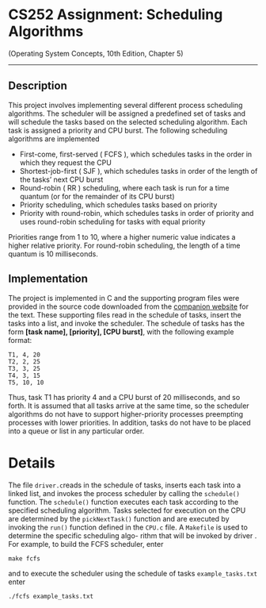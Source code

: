 # CS252 Assignment: Scheduling Algorithms
 (Operating System Concepts, 10th Edition, Chapter 5)

---

## Description
This project involves implementing several different process scheduling algorithms. The scheduler will be assigned a predefined set of tasks and will
schedule the tasks based on the selected scheduling algorithm. Each task is
assigned a priority and CPU burst. The following scheduling algorithms are implemented

* First-come, first-served ( FCFS ), which schedules tasks in the order in which they request the CPU
* Shortest-job-first ( SJF ), which schedules tasks in order of the length of the tasks’ next CPU burst
* Round-robin ( RR ) scheduling, where each task is run for a time quantum (or for the remainder of its CPU burst)
* Priority scheduling, which schedules tasks based on priority
* Priority with round-robin, which schedules tasks in order of priority and
uses round-robin scheduling for tasks with equal priority

Priorities range from 1 to 10, where a higher numeric value indicates a higher
relative priority. For round-robin scheduling, the length of a time quantum is
10 milliseconds.

## Implementation 
The project is implemented in C and the supporting program files were provided in the source code downloaded from the [companion website](https://codex.cs.yale.edu/avi/os-book/OS10/index.html ) for the text. These supporting files read in the schedule of tasks, insert the tasks into a list, and invoke the scheduler.
The schedule of tasks has the form **[task name], [priority], [CPU burst]**, with the following example format:
```
T1, 4, 20
T2, 2, 25
T3, 3, 25
T4, 3, 15
T5, 10, 10
```
Thus, task T1 has priority 4 and a CPU burst of 20 milliseconds, and so forth. It
is assumed that all tasks arrive at the same time, so the scheduler algorithms
do not have to support higher-priority processes preempting processes with
lower priorities. In addition, tasks do not have to be placed into a queue or list
in any particular order.

# Details
The file `driver.c`reads in the schedule of tasks, inserts each task into a linked
list, and invokes the process scheduler by calling the `schedule()` function. The
`schedule()` function executes each task according to the specified scheduling
algorithm. Tasks selected for execution on the CPU are determined by the `pickNextTask()` function and are executed by invoking the `run()` function defined
in the `CPU.c` file. A `Makefile` is used to determine the specific scheduling algo-
rithm that will be invoked by driver . For example, to build the FCFS scheduler,
enter
```
make fcfs
```
and to execute the scheduler using the schedule of tasks `example_tasks.txt` enter
```
./fcfs example_tasks.txt
```

